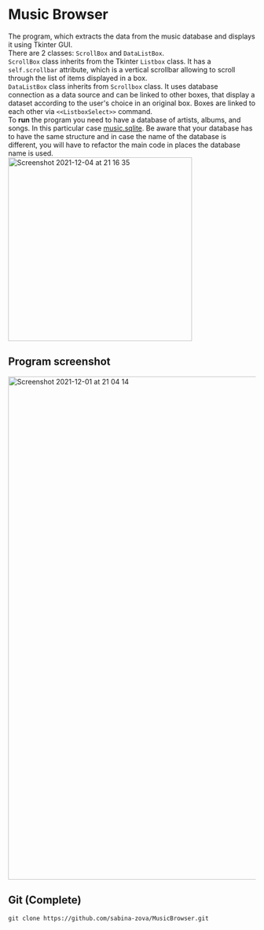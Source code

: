 # Music Browser
The program, which extracts the data from the music database and displays it using Tkinter GUI.  
There are 2 classes: `ScrollBox` and `DataListBox`.  
`ScrollBox` class inherits from the Tkinter `Listbox` class. It has a `self.scrollbar` attribute, which is a vertical scrollbar allowing to scroll through the list of items displayed in a box.  
`DataListBox` class inherits from `Scrollbox` class. It uses database connection as a data source and can be linked to other boxes, that display a dataset according to the user's choice in an original box. Boxes are linked to each other via `<<ListboxSelect>>` command.  
To **run** the program you need to have a database of artists, albums, and songs. In this particular case [music.sqlite](music.sqlite). Be aware that your database has to have the same structure and in case the name of the database is different, you will have to refactor the main code in places the database name is used.  
<img width="374" alt="Screenshot 2021-12-04 at 21 16 35" src="https://user-images.githubusercontent.com/95089786/144723396-19936e72-f6bf-4c51-8338-29ee802e4904.png">
## Program screenshot
<img width="1024" alt="Screenshot 2021-12-01 at 21 04 14" src="https://user-images.githubusercontent.com/95089786/144307241-009d38aa-df31-476d-9f47-64f4cfbbffdc.png">

## Git (Complete)
``` 
git clone https://github.com/sabina-zova/MusicBrowser.git 
```
